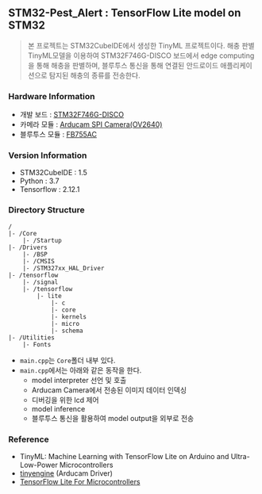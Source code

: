 ## STM32-Pest_Alert : TensorFlow Lite model on STM32
> 본 프로젝트는 STM32CubeIDE에서 생성한 TinyML 프로젝트이다. 해충 판별 TinyML모델을 이용하여 STM32F746G-DISCO 보드에서 edge computing을 통해 해충을 판별하며, 블루투스 통신을 통해 연결된 안드로이드 애플리케이션으로 탐지된 해충의 종류를 전송한다.
### Hardware Information
- 개발 보드 : [STM32F746G-DISCO](https://www.st.com/en/evaluation-tools/32f746gdiscovery.html)
- 카메라 모듈 : [Arducam SPI Camera(OV2640)](https://www.arducam.com/spi-arduino-camera/)
- 블루투스 모듈 : [FB755AC](https://www.devicemart.co.kr/goods/view?no=12419)
### Version Information
- STM32CubeIDE : 1.5
- Python : 3.7
- Tensorflow : 2.12.1
### Directory Structure
```
/
|- /Core
    |- /Startup
|- /Drivers
    |- /BSP
    |- /CMSIS
    |- /STM327xx_HAL_Driver
|- /tensorflow
    |- /signal
    |- /tensorflow
        |- lite
            |- c
            |- core
            |- kernels
            |- micro
            |- schema
|- /Utilities
    |- Fonts
```
- `main.cpp`는 `Core`폴더 내부 있다.
- `main.cpp`에서는 아래와 같은 동작을 한다.
    - model interpreter 선언 및 호출
    - Arducam Camera에서 전송된 이미지 데이터 인덱싱
    - 디버깅을 위한 lcd 제어
    - model inference
    - 블루투스 통신을 활용하여 model output을 외부로 전송
### Reference
- TinyML: Machine Learning with TensorFlow Lite on Arduino and Ultra-Low-Power Microcontrollers
- [tinyengine](https://github.com/mit-han-lab/tinyengine) (Arducam Driver)
- [TensorFlow Lite For Microcontrollers](https://www.tensorflow.org/lite/microcontrollers?hl=ko)
